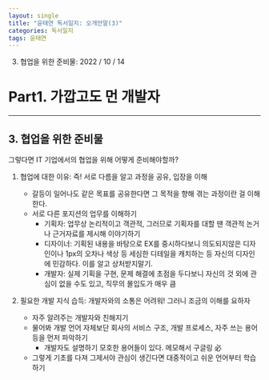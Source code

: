 ```yaml
---
layout: single
title: "윤태연 독서일지: 오개안말(3)"
categories: 독서일지
tags: 윤태연
---
```


3. 협업을 위한 준비물: 2022 / 10 / 14

# Part1. 가깝고도 먼 개발자

---

## 3. 협업을 위한 준비물

그렇다면 IT 기업에서의 협업을 위해 어떻게 준비해야할까?

1. 협업에 대한 이유: 즉! 서로 다름을 알고 과정을 공유, 입장을 이해

   - 갈등이 일어나도 같은 목표를 공유한다면 그 목적을 향해 겪는 과정이란 걸 이해한다.
   - 서로 다른 포지션의 업무를 이해하기
     - 기획자: 업무상 논리적이고 객관적, 그러므로 기획자를 대할 땐 객관적 논거나 근거자료를 제시해 이야기하기
     - 디자이너: 기획된 내용을 바탕으로 EX를 중시하다보니 의도되지않은 디자인이나 1px의 오차나 색상 등 세심한 디테일을 캐치하는 등 자신의 디자인에 민감하다. 이를 알고 상처받지말기.
     - 개발자: 실제 기획을 구현, 문제 해결에 초점을 두다보니 자신의 것 외에 관심이 없을 수도 있고, 직무의 몰입도가 매우 큼

2. 필요한 개발 지식 습득: 개발자와의 소통은 어려워! 그러니 조금의 이해를 요하자
   - 자주 알려주는 개발자와 친해지기
   - 물어봐 개발 언어 자체보단 회사의 서비스 구조, 개발 프로세스, 자주 쓰는 용어 등을 먼저 파악하기
     - 개발자도 설명하기 모호한 용어들이 있다. 메모해서 구글링 必
   - 그렇게 기초를 다져 그제서야 관심이 생긴다면 대중적이고 쉬운 언어부터 학습하기
